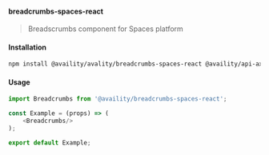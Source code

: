 #### breadcrumbs-spaces-react
> Breadscrumbs component for Spaces platform

#### Installation

```bash
npm install @availity/avality/breadcrumbs-spaces-react @availity/api-axios @availity/api-core --save
```

#### Usage

```javascript
import Breadcrumbs from '@availity/breadcrumbs-spaces-react';

const Example = (props) => (
    <Breadcrumbs/>
);

export default Example;
```
